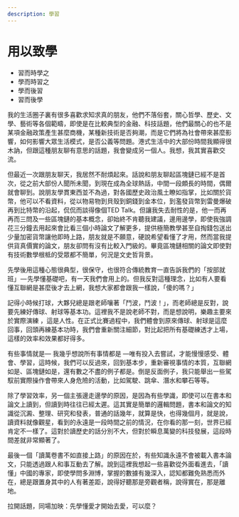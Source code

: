 ```yaml
---
description: 學習
---
```


# 用以致學

* 習而時學之
* 學而時習之
* 學而後習
* 習而後學

我的生活圈子裏有很多喜歡求知求真的朋友，他們不落俗套，關心哲學、歷史、文學、藝術等各個範疇，即使是在比較典型的金融、科技話題，他們最關心的也不是某項金融政策產生甚麼商機，某種新技術是否夠潮，而是它們將為社會帶來甚麼影響，如何影響大眾生活模式，是否公義等問題。港式生活中的大部份時間我顯得很木訥，但跟這種朋友聊有意思的話題，我會變成另一個人。我想，我其實喜歡交流。  


但最近一次跟朋友聊天，我居然不耐煩起來。話說和朋友聊起區塊鏈已經不是首次，從之前大部份人聞所未聞，到現在成為全球熱話，中間一段頗長的時間，偶爾就會聊到。說朋友學貫東西並不為過，對各國歷史政治風土瞭如指掌，比如關於貨幣，他可以不看資料，從以物易物到貝殼到銅錢到金本位，到濫發貨幣到雷曼爆破再到比特幣的沿起，侃侃而談得像個TED Talk。但讓我失去耐性的是，他一而再再而三問及一些區塊鏈的基本概念，卻始終不肯聽我建議，邊用邊學，即使我強調花三分鐘去用起來會比看三個小時論文了解更多，提供極簡教學甚至自掏錢包送出少量加密貨幣讓他即時上路，朋友就是不願意，硬說希望看懂了才用，然而當我提供貨真價實的論文，朋友卻問有沒有比較入門級的。畢竟區塊鏈相關的論文即使對有技術數學根柢的受眾都不簡單，何況是文史哲背景。

先學後用這種心態很典型，很保守，也很符合傳統教育一直告訴我們的「按部就班」 — 先學懂基礎吧，有一天我們會用上的。但我反對這種理念，比如有人要看懂互聯網是甚麼後才去上網，我想大家都會跟我一樣說，「傻的嗎？」

記得小時候打球，大夥兒總是跟老師嚷著「鬥波，鬥波！」，而老師總是反對，說要先練好傳球、射球等基本功。這裡我不是說老師不對，而是想說明，樂趣主要來於實際演練 ，這是人性。在正式比賽過程中，我們體會到原來傳球、射球是這麼回事，回頭再練基本功時，我們會重新關注細節，對比起把所有基礎練透才上場，這樣的效率和效果都好得多。

有些事情就是— 我幾乎想說所有事情都是 —唯有投入去嘗試，才能慢慢感受、體會、學習，這時候，我們可以反過來，回到基本步，重新審視事情的本質，互聯網如是、區塊鏈如是，還有數之不盡的例子都是。倒是反面例子，我只能舉出一些駕馭前實際操作會帶來人身危險的活動，比如駕駛、跳傘、潛水和攀石等等。

除了學習效率，另一個主張邊走邊學的原因，是因為有些學識，即使可以在書本和論文上讀到，但讀到時往往已經太遲。這其實是簡單的邏輯問題，書本和論文的知識從沉澱、整理、研究和發表，普通的話幾年，就算是快，也得幾個月，就是說，讀資料就像觀星，看到的永遠是一段時間之前的情況，在你看的那一刻，世界已經肯定不一樣了。這對於讀歷史的話分別不大，但對於瞬息萬變的科技發展，這段時間差就非常顯著了。

最後一個「讀萬卷書不如直接上路」的原因在於，有些知識永遠不會被載入書本論文，只能透過跟人和事互動去了解。說到這裡我想起一些喜歡從外面看進去，「讀懂」中國的專家，即使學問多淵博，掌握的數據有幾深入，認知都難免熟悉而外在，總是跟置身其中的人有著差距，說得好聽那是旁觀者稱，說得實在，那是離地。

拉開話題，同場加映：先學懂愛才開始去愛，可以麼？

